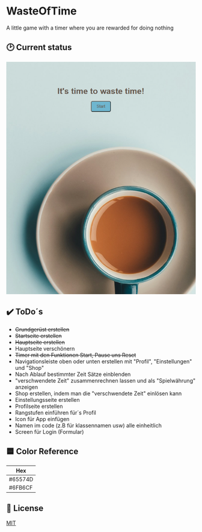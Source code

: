 # WasteOfTime

A little game with a timer where you are rewarded for doing nothing

## 🕑 Current status

![screenshot](/www/notizen/Aktueller_status.png)

## ✔️ ToDo´s

- ~~Grundgerüst erstellen~~
- ~~Startseite erstellen~~
- ~~Hauptseite erstellen~~
- Hauptseite verschönern
- ~~Timer mit den Funktionen Start, Pause uns Reset~~
- Navigationsleiste oben oder unten erstellen mit "Profil", "Einstellungen" und "Shop"
- Nach Ablauf bestimmter Zeit Sätze einblenden
- "verschwendete Zeit" zusammenrechnen lassen und als "Spielwährung" anzeigen
- Shop erstellen, indem man die "verschwendete Zeit" einlösen kann
- Einstellungsseite erstellen
- Profilseite erstellen
- Rangstufen einführen für´s Profil
- Icon für App einfügen
- Namen im code (z.B für klassennamen usw) alle einheitlich
- Screen für Login (Formular)

## 🟦 Color Reference

| Hex     |
| ------- |
| #65574D |
| #6FB6CF |

## 📃 License

[MIT](https://choosealicense.com/licenses/mit/)

